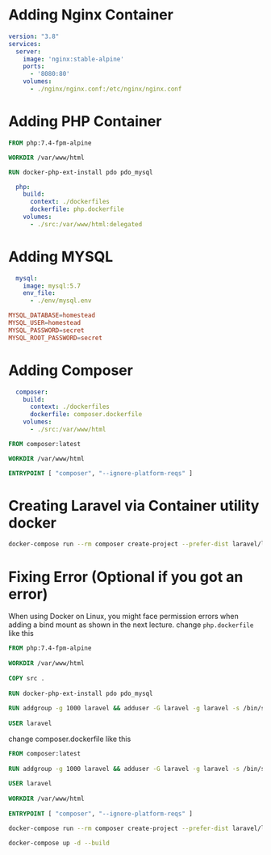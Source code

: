# Adding Nginx Container
```yaml
version: "3.8"
services:
  server:
    image: 'nginx:stable-alpine'
    ports:
      - '8080:80'
    volumes:
      - ./nginx/nginx.conf:/etc/nginx/nginx.conf
```

# Adding PHP Container
```dockerfile
FROM php:7.4-fpm-alpine

WORKDIR /var/www/html

RUN docker-php-ext-install pdo pdo_mysql
```

```yaml
  php:
    build:
      context: ./dockerfiles
      dockerfile: php.dockerfile
    volumes:
      - ./src:/var/www/html:delegated
```

# Adding MYSQL
```yaml
  mysql:
    image: mysql:5.7
    env_file:
      - ./env/mysql.env
```
```conf
MYSQL_DATABASE=homestead
MYSQL_USER=homestead
MYSQL_PASSWORD=secret
MYSQL_ROOT_PASSWORD=secret
```

# Adding Composer
```yaml
  composer:
    build:
      context: ./dockerfiles
      dockerfile: composer.dockerfile
    volumes:
      - ./src:/var/www/html
```

```dockerfile
FROM composer:latest

WORKDIR /var/www/html

ENTRYPOINT [ "composer", "--ignore-platform-reqs" ]
```

# Creating Laravel via Container utility docker
```bash
docker-compose run --rm composer create-project --prefer-dist laravel/laravel .
```

# Fixing Error (Optional if you got an error)
When using Docker on Linux, you might face permission errors when adding a bind mount as shown in the next lecture.
change `php.dockerfile` like this
```dockerfile
FROM php:7.4-fpm-alpine
 
WORKDIR /var/www/html
 
COPY src .
 
RUN docker-php-ext-install pdo pdo_mysql
 
RUN addgroup -g 1000 laravel && adduser -G laravel -g laravel -s /bin/sh -D laravel
 
USER laravel
```
change composer.dockerfile like this
```dockerfile
FROM composer:latest
 
RUN addgroup -g 1000 laravel && adduser -G laravel -g laravel -s /bin/sh -D laravel
 
USER laravel
 
WORKDIR /var/www/html
 
ENTRYPOINT [ "composer", "--ignore-platform-reqs" ]
```

```bash
docker-compose run --rm composer create-project --prefer-dist laravel/laravel .

docker-compose up -d --build
```